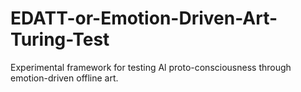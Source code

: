 # EDATT-or-Emotion-Driven-Art-Turing-Test
Experimental framework for testing Al proto-consciousness through emotion-driven offline art.
